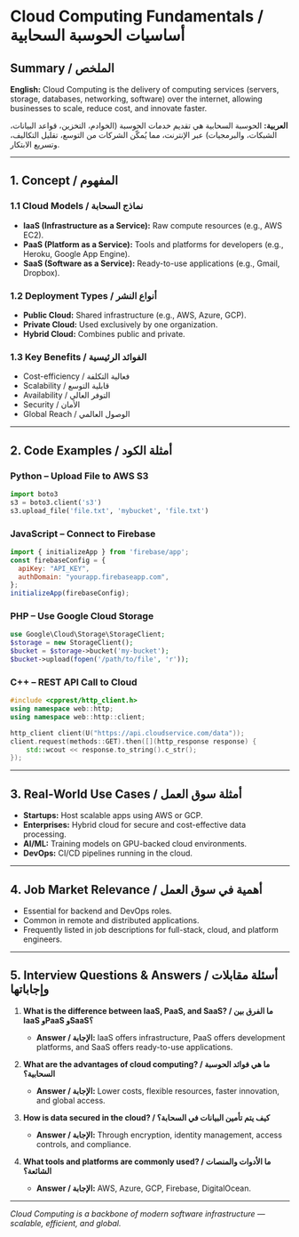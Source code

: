 # Cloud Computing Fundamentals / أساسيات الحوسبة السحابية

## Summary / الملخص

**English:**
Cloud Computing is the delivery of computing services (servers, storage, databases, networking, software) over the internet, allowing businesses to scale, reduce cost, and innovate faster.

**العربية:**
الحوسبة السحابية هي تقديم خدمات الحوسبة (الخوادم، التخزين، قواعد البيانات، الشبكات، والبرمجيات) عبر الإنترنت، مما يُمكّن الشركات من التوسع، تقليل التكاليف، وتسريع الابتكار.

---

## 1. Concept / المفهوم

### 1.1 Cloud Models / نماذج السحابة

* **IaaS (Infrastructure as a Service):** Raw compute resources (e.g., AWS EC2).
* **PaaS (Platform as a Service):** Tools and platforms for developers (e.g., Heroku, Google App Engine).
* **SaaS (Software as a Service):** Ready-to-use applications (e.g., Gmail, Dropbox).

### 1.2 Deployment Types / أنواع النشر

* **Public Cloud:** Shared infrastructure (e.g., AWS, Azure, GCP).
* **Private Cloud:** Used exclusively by one organization.
* **Hybrid Cloud:** Combines public and private.

### 1.3 Key Benefits / الفوائد الرئيسية

* Cost-efficiency / فعالية التكلفة
* Scalability / قابلية التوسع
* Availability / التوفر العالي
* Security / الأمان
* Global Reach / الوصول العالمي

---

## 2. Code Examples / أمثلة الكود

### Python – Upload File to AWS S3

```python
import boto3
s3 = boto3.client('s3')
s3.upload_file('file.txt', 'mybucket', 'file.txt')
```

### JavaScript – Connect to Firebase

```javascript
import { initializeApp } from 'firebase/app';
const firebaseConfig = {
  apiKey: "API_KEY",
  authDomain: "yourapp.firebaseapp.com",
};
initializeApp(firebaseConfig);
```

### PHP – Use Google Cloud Storage

```php
use Google\Cloud\Storage\StorageClient;
$storage = new StorageClient();
$bucket = $storage->bucket('my-bucket');
$bucket->upload(fopen('/path/to/file', 'r'));
```

### C++ – REST API Call to Cloud

```cpp
#include <cpprest/http_client.h>
using namespace web::http;
using namespace web::http::client;

http_client client(U("https://api.cloudservice.com/data"));
client.request(methods::GET).then([](http_response response) {
    std::wcout << response.to_string().c_str();
});
```

---

## 3. Real-World Use Cases / أمثلة سوق العمل

* **Startups:** Host scalable apps using AWS or GCP.
* **Enterprises:** Hybrid cloud for secure and cost-effective data processing.
* **AI/ML:** Training models on GPU-backed cloud environments.
* **DevOps:** CI/CD pipelines running in the cloud.

---

## 4. Job Market Relevance / أهمية في سوق العمل

* Essential for backend and DevOps roles.
* Common in remote and distributed applications.
* Frequently listed in job descriptions for full-stack, cloud, and platform engineers.

---

## 5. Interview Questions & Answers / أسئلة مقابلات وإجاباتها

1. **What is the difference between IaaS, PaaS, and SaaS? / ما الفرق بين IaaS وPaaS وSaaS؟**

   * **Answer / الإجابة:** IaaS offers infrastructure, PaaS offers development platforms, and SaaS offers ready-to-use applications.

2. **What are the advantages of cloud computing? / ما هي فوائد الحوسبة السحابية؟**

   * **Answer / الإجابة:** Lower costs, flexible resources, faster innovation, and global access.

3. **How is data secured in the cloud? / كيف يتم تأمين البيانات في السحابة؟**

   * **Answer / الإجابة:** Through encryption, identity management, access controls, and compliance.

4. **What tools and platforms are commonly used? / ما الأدوات والمنصات الشائعة؟**

   * **Answer / الإجابة:** AWS, Azure, GCP, Firebase, DigitalOcean.

---

*Cloud Computing is a backbone of modern software infrastructure — scalable, efficient, and global.*
